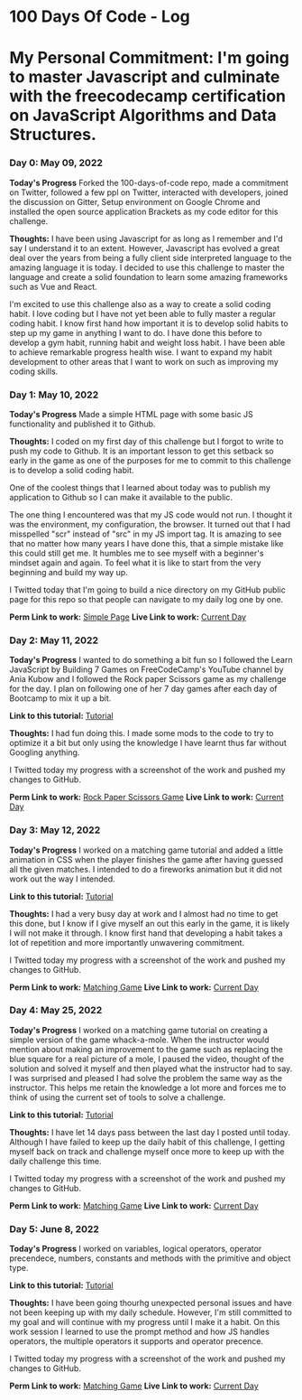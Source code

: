 # 100 Days Of Code - Log
# My Personal Commitment: I'm going to master Javascript and culminate with the freecodecamp certification on JavaScript Algorithms and Data Structures.


### Day 0: May 09, 2022

**Today's Progress**
Forked the 100-days-of-code repo, made a commitment on Twitter, followed a few ppl on Twitter, interacted with developers, joined the discussion on Gitter, Setup environment on Google Chrome and installed the open source application Brackets as my code editor for this challenge.

**Thoughts:**
I have been using Javascript for as long as I remember and I'd say I understand it to an extent. However, Javascript has evolved a great deal over the years from being a fully client side interpreted language to the amazing language it is today. I decided to use this challenge to master the language and create a solid foundation to learn some amazing frameworks such as Vue and React.

I'm excited to use this challenge also as a way to create a solid coding habit. I love coding but I have not yet been able to fully master a regular coding habit. I know first hand how important it is to develop solid habits to step up my game in anything I want to do. I have done this before to develop a gym habit, running habit and weight loss habit. I have been able to achieve remarkable progress health wise. I want to expand my habit development to other areas that I want to work on such as improving my coding skills.


### Day 1: May 10, 2022

**Today's Progress**
Made a simple HTML page with some basic JS functionality and published it to Github.

**Thoughts:**
I coded on my first day of this challenge but I forgot to write to push my code to Github. It is an important lesson to get this setback so early in the game as one of the purposes for me to commit to this challenge is to develop a solid coding habit.

One of the coolest things that I learned about today was to publish my application to Github so I can make it available to the public.

The one thing I encountered was that my JS code would not run. I thought it was the environment, my configuration, the browser. It turned out that I had misspelled "scr" instead of "src" in my JS import tag. It is amazing to see that no matter how many years I have done this, that a simple mistake like this could still get me. It humbles me to see myself with a beginner's mindset again and again. To feel what it is like to start from the very beginning and build my way up.

I Twitted today that I'm going to build a nice directory on my GitHub public page for this repo so that people can navigate to my daily log one by one.

**Perm Link to work:** [Simple Page](https://github.com/MOZPIT/100-days-of-code/tree/Day_1)
**Live Link to work:** [Current Day](https://mozpit.github.io/100-days-of-code/)

### Day 2: May 11, 2022

**Today's Progress**
I wanted to do something a bit fun so I followed the Learn JavaScript by Building 7 Games on FreeCodeCamp's YouTube channel by Ania Kubow and I followed the Rock paper Scissors game as my challenge for the day. I plan on following one of her 7 day games after each day of Bootcamp to mix it up a bit.

**Link to this tutorial:** [Tutorial](https://www.youtube.com/watch?v=ec8vSKJuZTk)

**Thoughts:**
I had fun doing this. I made some mods to the code to try to optimize it a bit but only using the knowledge I have learnt thus far without Googling anything.

I Twitted today my progress with a screenshot of the work and pushed my changes to GitHub.

**Perm Link to work:** [Rock Paper Scissors Game](https://github.com/MOZPIT/100-days-of-code/tree/Day_2)
**Live Link to work:** [Current Day](https://mozpit.github.io/100-days-of-code/)

### Day 3: May 12, 2022

**Today's Progress**
I worked on a matching game tutorial and added a little animation in CSS when the player finishes the game after having guessed all the given matches. I intended to do a fireworks animation but it did not work out the way I intended.  

**Link to this tutorial:** [Tutorial](https://www.youtube.com/watch?v=ec8vSKJuZTk)

**Thoughts:**
I had a very busy day at work and I almost had no time to get this done, but I know if I give myself an out this early in the game, it is likely I will not make it through. I know first hand that developing a habit takes a lot of repetition and more importantly unwavering commitment.

I Twitted today my progress with a screenshot of the work and pushed my changes to GitHub.

**Perm Link to work:** [Matching Game](https://github.com/MOZPIT/100-days-of-code/tree/Day_3)
**Live Link to work:** [Current Day](https://mozpit.github.io/100-days-of-code/)

### Day 4: May 25, 2022

**Today's Progress**
I worked on a matching game tutorial on creating a simple version of the game whack-a-mole. When the instructor would mention about making an improvement to the game such as replacing the blue square for a real picture of a mole, I paused the video, thought of the solution and solved it myself and then played what the instructor had to say. I was surprised and pleased I had solve the problem the same way as the instructor. This helps me retain the knowledge a lot more and forces me to think of using the current set of tools to solve a challenge.   

**Link to this tutorial:** [Tutorial](https://www.youtube.com/watch?v=ec8vSKJuZTk)

**Thoughts:**
I have let 14 days pass between the last day I posted until today. Although I have failed to keep up the daily habit of this challenge, I getting myself back on track and challenge myself once more to keep up with the daily challenge this time.

I Twitted today my progress with a screenshot of the work and pushed my changes to GitHub.

**Perm Link to work:** [Matching Game](https://github.com/MOZPIT/100-days-of-code/tree/Day_4)
**Live Link to work:** [Current Day](https://mozpit.github.io/100-days-of-code/)

### Day 5: June 8, 2022

**Today's Progress**
I worked on variables, logical operators, operator precendece, numbers, constants and methods with the primitive and object type.   

**Link to this tutorial:** [Tutorial](https://stackskills.com/p/the-2019-javascript-developer-bootcamp)

**Thoughts:**
I have been going thourhg unexpected personal issues and have not been keeping up with my daily schedule. However, I'm still committed to my goal and will continue with my progress until I make it a habit. On this work session I learned to use the prompt method and how JS handles operators, the multiple operators it supports and operator precence. 

I Twitted today my progress with a screenshot of the work and pushed my changes to GitHub.

**Perm Link to work:** [Matching Game](https://github.com/MOZPIT/100-days-of-code/tree/Day_5)
**Live Link to work:** [Current Day](https://mozpit.github.io/100-days-of-code/)
